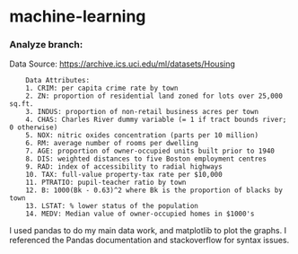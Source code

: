 # machine-learning

### Analyze branch:

Data Source: https://archive.ics.uci.edu/ml/datasets/Housing

        Data Attributes:
        1. CRIM: per capita crime rate by town 
        2. ZN: proportion of residential land zoned for lots over 25,000 sq.ft. 
        3. INDUS: proportion of non-retail business acres per town 
        4. CHAS: Charles River dummy variable (= 1 if tract bounds river; 0 otherwise) 
        5. NOX: nitric oxides concentration (parts per 10 million) 
        6. RM: average number of rooms per dwelling 
        7. AGE: proportion of owner-occupied units built prior to 1940 
        8. DIS: weighted distances to five Boston employment centres 
        9. RAD: index of accessibility to radial highways 
        10. TAX: full-value property-tax rate per $10,000 
        11. PTRATIO: pupil-teacher ratio by town 
        12. B: 1000(Bk - 0.63)^2 where Bk is the proportion of blacks by town 
        13. LSTAT: % lower status of the population 
        14. MEDV: Median value of owner-occupied homes in $1000's


I used pandas to do my main data work, and matplotlib to plot the graphs. I referenced the Pandas documentation and stackoverflow for syntax issues.